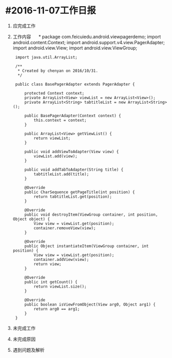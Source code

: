 #2016-11-07工作日报
==================

1. 应完成工作
2. 工作内容
      * package com.feicuiedu.android.viewpagerdemo;
        import android.content.Context;
        import android.support.v4.view.PagerAdapter;
        import android.view.View;
        import android.view.ViewGroup;
        
        import java.util.ArrayList;
        
        /**
         * Created by chenyan on 2016/10/31.
         */
        
        public class BasePagerAdapter extends PagerAdapter {
        
            protected Context context;
            private ArrayList<View> viewList = new ArrayList<View>();
            private ArrayList<String> tabtitleList = new ArrayList<String>();
        
            public BasePagerAdapter(Context context) {
                this.context = context;
            }
        
            public ArrayList<View> getViewList() {
                return viewList;
            }
        
            public void addViewToAdapter(View view) {
                viewList.add(view);
            }
        
            public void addTabToAdapter(String title) {
                tabtitleList.add(title);
            }
        
            @Override
            public CharSequence getPageTitle(int position) {
                return tabtitleList.get(position);
            }
        
            @Override
            public void destroyItem(ViewGroup container, int position, Object object) {
                View view = viewList.get(position);
                container.removeView(view);
            }
        
            @Override
            public Object instantiateItem(ViewGroup container, int position) {
                View view = viewList.get(position);
                container.addView(view);
                return view;
            }
        
            @Override
            public int getCount() {
                return viewList.size();
            }
        
            @Override
            public boolean isViewFromObject(View arg0, Object arg1) {
                return arg0 == arg1;
            }
        }
3. 未完成工作
4. 未完成原因
5. 遇到问题及解析
